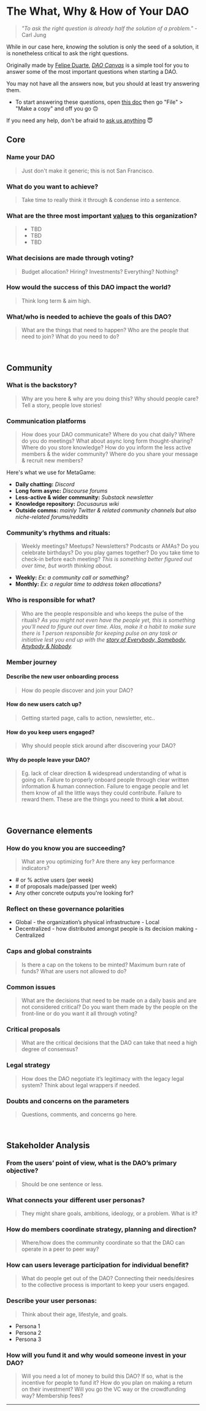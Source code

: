 ﻿# The What, Why & How of Your DAO

> _"To ask the right question is already half the solution of a problem."_ - Carl Jung

While in our case here, _knowing_ the solution is only the seed of a solution, it is nonetheless critical to ask the right questions.

Originally made by [Felipe Duarte](https://twitter.com/duartedao), [_DAO Canvas_](http://daocanvas.webflow.io/) is a simple tool for you to answer some of the most important questions when starting a DAO.

You may not have all the answers now, but you should at least try answering them.

-   To start answering these questions, open [this doc](https://docs.google.com/document/d/1iS3xRLsaZORNGnhAmYekGPJyqYLtax-h62estIsF90s/edit?usp=sharing) then go "File" > "Make a copy" and off you go 🙃

If you need any help, don't be afraid to [ask us anything](https://discord.gg/6JFXC9T) 😇
<br />

## Core

### Name your DAO

> Just don't make it generic; this is not San Francisco.

### What do you want to achieve?

> Take time to really think it through & condense into a sentence.

### What are the three most important [values](https://www.google.com/search?q=list+of+values&sxsrf=ALeKk00gKf4qjEK4puOgs1zch0Q-z3SeRw:1601637375655&source=lnms&tbm=isch&sa=X&ved=2ahUKEwiysNaW5JXsAhUql4sKHaZdCoYQ_AUoAXoECBkQAw&biw=2091&bih=1225) to this organization?

> -   TBD
> -   TBD
> -   TBD

### What decisions are made through voting?

> Budget allocation? Hiring? Investments? Everything? Nothing?

### How would the success of this DAO impact the world?

> Think long term & aim high.

### What/who is needed to achieve the goals of this DAO?

> What are the things that need to happen? Who are the people that need to join? What do you need to do?

<br />

## Community

### What is the backstory?

> Why are you here & why are you doing this? Why should people care? Tell a story, people love stories!

### Communication platforms

> How does your DAO communicate? Where do you chat daily? Where do you do meetings? What about async long form thought-sharing? Where do you store knowledge? How do you inform the less active members & the wider community? Where do you share your message & recruit new members?

Here's what we use for MetaGame:

-   **Daily chatting:** _Discord_
-   **Long form async:** _Discourse forums_
-   **Less-active & wider community:** _Substack newsletter_
-   **Knowledge repository:** _Docusaurus wiki_
-   **Outside comms:** _mainly Twitter & related community channels but also niche-related forums/reddits_

### Community’s rhythms and rituals:

> Weekly meetings? Meetups? Newsletters? Podcasts or AMAs? Do you celebrate birthdays? Do you play games together? Do you take time to check-in before each meeting?
> _This is something better figured out over time, but worth thinking about._

-   **Weekly:** _Ex: a community call or something?_
-   **Monthly:** _Ex: a regular time to address token allocations?_

### Who is responsible for what?

> Who are the people responsible and who keeps the pulse of the rituals?
> _As you might not even have the people yet, this is something you'll need to figure out over time. Alas, make it a habit to make sure there is 1 person responsible for keeping pulse on any task or initiative lest you end up with the [story of Everybody, Somebody, Anybody & Nobody](https://i.pinimg.com/originals/8a/1d/73/8a1d73ef7261e9c6f1bcdcaab2b5153c.jpg)._

### Member journey

#### Describe the new user onboarding process

> How do people discover and join your DAO?

#### How do new users catch up?

> Getting started page, calls to action, newsletter, etc..

#### How do you keep users engaged?

> Why should people stick around after discovering your DAO?

#### Why do people leave your DAO?

> Eg. lack of clear direction & widespread understanding of what is going on. Failure to properly onboard people through clear written information & human connection. Failure to engage people and let them know of all the little ways they could contribute. Failure to reward them. These are the things you need to think **a lot** about.

<br />

## Governance elements

### How do you know you are succeeding?

> What are you optimizing for? Are there any key performance indicators?

-   \# or % active users (per week)
-   \# of proposals made/passed (per week)
-   Any other concrete outputs you're looking for?

### Reflect on these governance polarities

-   Global - the organization’s physical infrastructure - Local
-   Decentralized - how distributed amongst people is its decision making - Centralized

### Caps and global constraints

> Is there a cap on the tokens to be minted? Maximum burn rate of funds? What are users not allowed to do?

### Common issues

> What are the decisions that need to be made on a daily basis and are not considered critical?
> Do you want them made by the people on the front-line or do you want it all through voting?

### Critical proposals

> What are the critical decisions that the DAO can take that need a high degree of consensus?

### Legal strategy

> How does the DAO negotiate it’s legitimacy with the legacy legal system? Think about legal wrappers if needed.

### Doubts and concerns on the parameters

> Questions, comments, and concerns go here.

<br />

## Stakeholder Analysis

### From the users’ point of view, what is the DAO’s primary objective?

> Should be one sentence or less.

### What connects your different user personas?

> They might share goals, ambitions, ideology, or a problem. What is it?

### How do members coordinate strategy, planning and direction?

> Where/how does the community coordinate so that the DAO can operate in a peer to peer way?

### How can users leverage participation for individual benefit?

> What do people get out of the DAO? Connecting their needs/desires to the collective process is important to keep your users engaged.

### Describe your user personas:

> Think about their age, lifestyle, and goals.

-   Persona 1
-   Persona 2
-   Persona 3

### How will you fund it and why would someone invest in your DAO?

> Will you need a lot of money to build this DAO? If so, what is the incentive for people to fund it? How do you plan on making a return on their investment? Will you go the VC way or the crowdfunding way? Membership fees?

---

